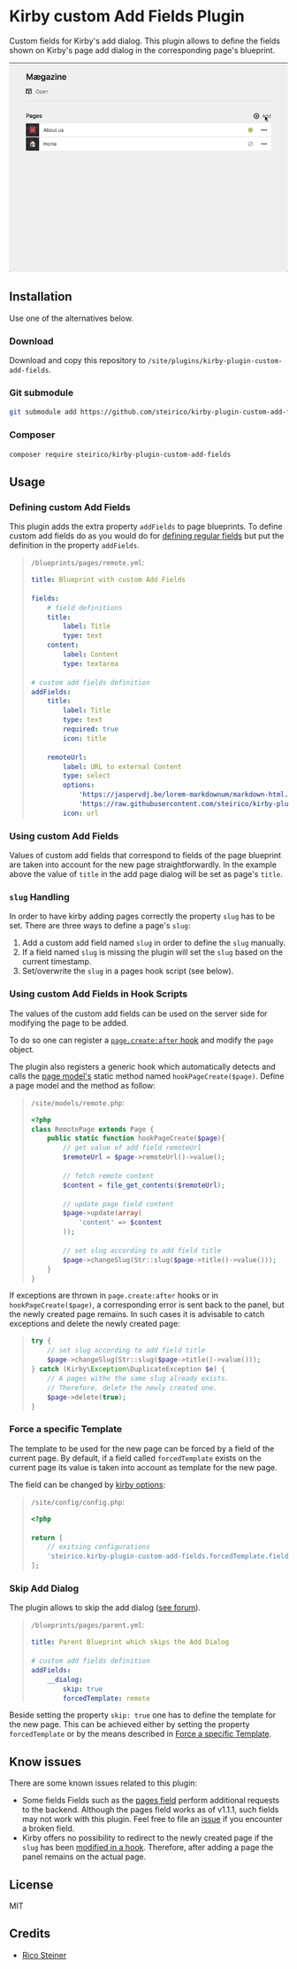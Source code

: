 # Kirby custom Add Fields Plugin

Custom fields for Kirby's add dialog. This plugin allows to define the fields shown on Kirby's page add dialog in the corresponding
page's blueprint.

![Demo](assets/demo.gif)

## Installation

Use one of the alternatives below.

### Download

Download and copy this repository to `/site/plugins/kirby-plugin-custom-add-fields`.

### Git submodule

```bash
git submodule add https://github.com/steirico/kirby-plugin-custom-add-fields.git site/plugins/kirby-plugin-custom-add-fields
```

### Composer

```bash
composer require steirico/kirby-plugin-custom-add-fields
```

## Usage

### Defining custom Add Fields

This plugin adds the extra property `addFields` to page blueprints.
To define custom add fields do as you would do for [defining regular fields](https://getkirby.com/docs/reference/panel/sections/fields)
but put the definition in the property `addFields`.

> `/blueprints/pages/remote.yml`:
>
>   ```yaml
>   title: Blueprint with custom Add Fields
>
>   fields:
>       # field definitions
>       title:
>           label: Title
>           type: text
>       content:
>           label: Content
>           type: textarea
>
>   # custom add fields definition
>   addFields:
>       title:
>           label: Title
>           type: text
>           required: true
>           icon: title
>
>       remoteUrl:
>           label: URL to external Content
>           type: select
>           options:
>               'https://jaspervdj.be/lorem-markdownum/markdown-html.html?no-wrapping=on': Lorem Markdownum
>               'https://raw.githubusercontent.com/steirico/kirby-plugin-custom-add-fields/master/README.md': README
>           icon: url
>   ```

### Using custom Add Fields

Values of custom add fields that correspond to fields of the page blueprint are
taken into account for the new page straightforwardly. In the example above the value of `title` in the add page dialog will be set as page's `title`.

### `slug` Handling

In order to have kirby adding pages correctly the property `slug` has to be set.
There are three ways to define a page's `slug`:

1. Add a custom add field named `slug` in order to define the `slug` manually.
1. If a field named `slug` is missing the plugin will set the `slug` based on
   the current timestamp.
1. Set/overwrite the `slug` in a pages hook script (see below).

### Using custom Add Fields in Hook Scripts

The values of the custom add fields can be used on the server side for modifying the
page to be added.

To do so one can register a [`page.create:after` hook](https://getkirby.com/docs/reference/plugins/extensions/hooks) and modify the `page` object.

The plugin also registers a generic hook which automatically detects and calls the
[page model's](https://getkirby.com/docs/guide/templates/page-models) static
method named `hookPageCreate($page)`. Define a page model and the method as follow:

> `/site/models/remote.php`:
>
> ```php
> <?php
> class RemotePage extends Page {
>     public static function hookPageCreate($page){
>         // get value of add field remoteUrl
>         $remoteUrl = $page->remoteUrl()->value();
>
>         // fetch remote content
>         $content = file_get_contents($remoteUrl);
>
>         // update page field content
>         $page->update(array(
>             'content' => $content
>         ));
>
>         // set slug according to add field title
>         $page->changeSlug(Str::slug($page->title()->value()));
>     }
> }
>```

If exceptions are thrown in `page.create:after` hooks or in `hookPageCreate($page)`,
a corresponding error is sent back to the panel, but the newly created page remains.
In such cases it is advisable to catch exceptions and delete the newly created page:

> ```php
> try {
>     // set slug according to add field title
>     $page->changeSlug(Str::slug($page->title()->value()));
> } catch (Kirby\Exception\DuplicateException $e) {
>     // A pages withe the same slug already exists.
>     // Therefore, delete the newly created one.
>     $page->delete(true);
> }
>```

### Force a specific Template

The template to be used for the new page can be forced by a field of the current page. By default,
if a field called `forcedTemplate` exists on the current page its value is taken into account
as template for the new page.

The field can be changed by [kirby options](https://getkirby.com/docs/guide/configuration#the-config-php):
> `/site/config/config.php`:
>
> ```php
> <?php
>
> return [
>     // exitsing configurations
>     'steirico.kirby-plugin-custom-add-fields.forcedTemplate.fieldName' => 'myForcedTemplateField'
> ];
>```

### Skip Add Dialog

The plugin allows to skip the add dialog ([see forum](https://forum.getkirby.com/t/skip-add-dialog-possible/14854)).

> `/blueprints/pages/parent.yml`:
>
>   ```yaml
>   title: Parent Blueprint which skips the Add Dialog
>
>   # custom add fields definition
>   addFields:
>       __dialog:
>           skip: true
>           forcedTemplate: remote
>   ```

Beside setting the property `skip: true` one has to define the template for the new page.
This can be achieved either by setting the property `forcedTemplate` or by the means
described in [Force a specific Template](#Force-a-specific-Template).

## Know issues

There are some known issues related to this plugin:

- Some fields Fields such as the [pages field](https://getkirby.com/docs/reference/panel/fields/pages) perform
  additional requests to the backend. Although the pages field works as of v1.1.1, such fields may not work with this plugin.
  Feel free to file an [issue](https://github.com/steirico/kirby-plugin-custom-add-fields/issues) if you
  encounter a broken field.
- Kirby offers no possibility to redirect to the newly created page if the `slug`
  has been [modified in a hook](https://forum.getkirby.com/t/how-to-redirect-after-slug-changed-in-page-update-after-hook/13173/3).
  Therefore, after adding a page the panel remains on the actual page.

## License

MIT

## Credits

- [Rico Steiner](https://github.com/steirico)
